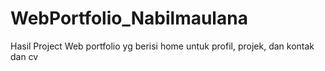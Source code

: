# WebPortfolio_Nabilmaulana
Hasil Project Web portfolio yg berisi home untuk profil, projek, dan kontak dan cv

